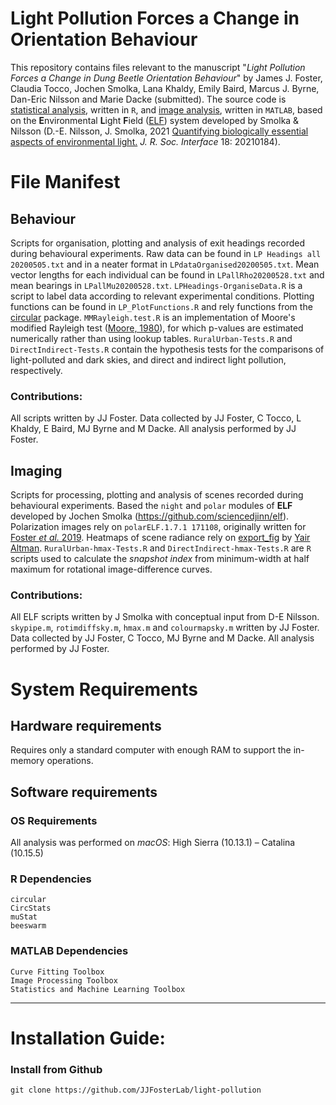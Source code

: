 Light Pollution Forces a Change in Orientation Behaviour
====================
This repository contains files relevant to the manuscript "_Light Pollution Forces a Change in Dung Beetle Orientation Behaviour_" by James J. Foster, 	Claudia Tocco, Jochen Smolka, Lana Khaldy, Emily Baird, Marcus J. Byrne, Dan-Eric Nilsson and Marie Dacke (submitted).
The source code is [statistical analysis](https://github.com/JJFosterLab/light-pollution/tree/master/Behaviour), written in ```R```, and [image analysis](https://github.com/JJFosterLab/light-pollution/tree/master/Imaging), written in ```MATLAB```, based on the **E**nvironmental **L**ight **F**ield ([ELF](https://github.com/sciencedjinn/elf)) system developed by Smolka & Nilsson (D.-E. Nilsson, J. Smolka, 2021 [Quantifying biologically essential aspects of environmental light.](https://doi.org/10.1098/rsif.2021.0184) _J. R. Soc. Interface_ 18: 20210184).  
# File Manifest
## Behaviour
Scripts for organisation, plotting and analysis of exit headings recorded during behavioural experiments. Raw data can be found in ```LP Headings all 20200505.txt``` and in a neater format in ```LPdataOrganised20200505.txt```. Mean vector lengths for each individual can be found in ```LPallRho20200528.txt``` and mean bearings in ```LPallMu20200528.txt```. ```LPHeadings-OrganiseData.R``` is a script to label data according to relevant experimental conditions. Plotting functions can be found in ```LP_PlotFunctions.R``` and rely functions from the [circular](https://cran.r-project.org/web/packages/circular/index.html) package. ```MMRayleigh.test.R``` is an implementation of Moore's modified Rayleigh test ([Moore, 1980](https://doi.org/10.1093/biomet/67.1.175)), for which p-values are estimated numerically rather than using lookup tables.
```RuralUrban-Tests.R``` and ```DirectIndirect-Tests.R``` contain the hypothesis tests for the comparisons of light-polluted and dark skies, and direct and indirect light pollution, respectively.
### Contributions:
All scripts written by JJ Foster. Data collected by JJ Foster, C Tocco, L Khaldy, E Baird, MJ Byrne and M Dacke. All analysis performed by JJ Foster.
## Imaging
Scripts for processing, plotting and analysis of scenes recorded during behavioural experiments. Based the ```night``` and ```polar``` modules of **ELF** developed by Jochen Smolka (https://github.com/sciencedjinn/elf). Polarization images rely on ```polarELF.1.7.1 171108```, originally written for [Foster _et al._ 2019](https://doi.org/10.1242/jeb.188532). Heatmaps of scene radiance rely on [export_fig](https://github.com/altmany/export_fig) by [Yair Altman](https://github.com/altmany). ```RuralUrban-hmax-Tests.R``` and ```DirectIndirect-hmax-Tests.R``` are ```R``` scripts used to calculate the _snapshot index_ from minimum-width at half maximum for rotational image-difference curves.
### Contributions:
All ELF scripts written by J Smolka with conceptual input from D-E Nilsson. ```skypipe.m```, ```rotimdiffsky.m```, ```hmax.m``` and ```colourmapsky.m``` written by JJ Foster. Data collected by JJ Foster, C Tocco, MJ Byrne and M Dacke. All analysis performed by JJ Foster.

# System Requirements
## Hardware requirements
Requires only a standard computer with enough RAM to support the in-memory operations.

## Software requirements
### OS Requirements
All analysis was performed on *macOS*: High Sierra (10.13.1) – Catalina (10.15.5)

### R Dependencies

```
circular
CircStats
muStat
beeswarm
```

### MATLAB Dependencies

```
Curve Fitting Toolbox
Image Processing Toolbox
Statistics and Machine Learning Toolbox
```

****
# Installation Guide:

### Install from Github
```
git clone https://github.com/JJFosterLab/light-pollution
```
